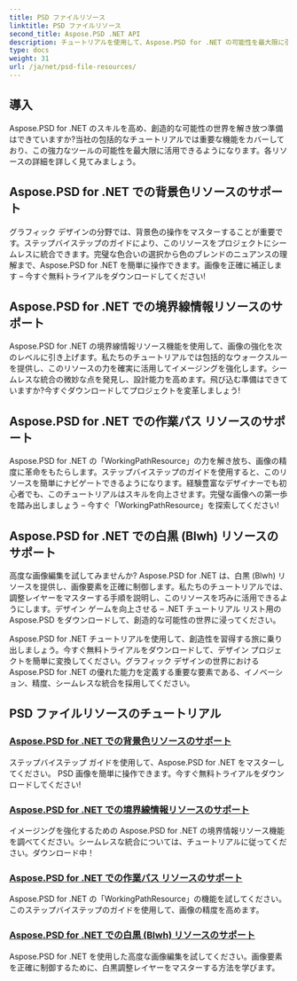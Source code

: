 ```yaml
---
title: PSD ファイルリソース
linktitle: PSD ファイルリソース
second_title: Aspose.PSD .NET API
description: チュートリアルを使用して、Aspose.PSD for .NET の可能性を最大限に引き出してください。背景色、境界線情報、作業パス、白黒リソースをシームレスにマスターします。
type: docs
weight: 31
url: /ja/net/psd-file-resources/
---
```


## 導入

Aspose.PSD for .NET のスキルを高め、創造的な可能性の世界を解き放つ準備はできていますか?当社の包括的なチュートリアルでは重要な機能をカバーしており、この強力なツールの可能性を最大限に活用できるようになります。各リソースの詳細を詳しく見てみましょう。

## Aspose.PSD for .NET での背景色リソースのサポート

グラフィック デザインの分野では、背景色の操作をマスターすることが重要です。ステップバイステップのガイドにより、このリソースをプロジェクトにシームレスに統合できます。完璧な色合いの選択から色のブレンドのニュアンスの理解まで、Aspose.PSD for .NET を簡単に操作できます。画像を正確に補正します – 今すぐ無料トライアルをダウンロードしてください!

## Aspose.PSD for .NET での境界線情報リソースのサポート

Aspose.PSD for .NET の境界線情報リソース機能を使用して、画像の強化を次のレベルに引き上げます。私たちのチュートリアルでは包括的なウォークスルーを提供し、このリソースの力を確実に活用してイメージングを強化します。シームレスな統合の微妙な点を発見し、設計能力を高めます。飛び込む準備はできていますか?今すぐダウンロードしてプロジェクトを変革しましょう!

## Aspose.PSD for .NET での作業パス リソースのサポート

Aspose.PSD for .NET の「WorkingPathResource」の力を解き放ち、画像の精度に革命をもたらします。ステップバイステップのガイドを使用すると、このリソースを簡単にナビゲートできるようになります。経験豊富なデザイナーでも初心者でも、このチュートリアルはスキルを向上させます。完璧な画像への第一歩を踏み出しましょう – 今すぐ「WorkingPathResource」を探索してください!

## Aspose.PSD for .NET での白黒 (Blwh) リソースのサポート

高度な画像編集を試してみませんか? Aspose.PSD for .NET は、白黒 (Blwh) リソースを提供し、画像要素を正確に制御します。私たちのチュートリアルでは、調整レイヤーをマスターする手順を説明し、このリソースを巧みに活用できるようにします。デザイン ゲームを向上させる – .NET チュートリアル リスト用の Aspose.PSD をダウンロードして、創造的な可能性の世界に浸ってください。

Aspose.PSD for .NET チュートリアルを使用して、創造性を習得する旅に乗り出しましょう。今すぐ無料トライアルをダウンロードして、デザイン プロジェクトを簡単に変換してください。グラフィック デザインの世界における Aspose.PSD for .NET の優れた能力を定義する重要な要素である、イノベーション、精度、シームレスな統合を採用してください。

## PSD ファイルリソースのチュートリアル
### [Aspose.PSD for .NET での背景色リソースのサポート](./supporting-background-color-resource/)
ステップバイステップ ガイドを使用して、Aspose.PSD for .NET をマスターしてください。 PSD 画像を簡単に操作できます。今すぐ無料トライアルをダウンロードしてください!
### [Aspose.PSD for .NET での境界線情報リソースのサポート](./supporting-border-information-resource/)
イメージングを強化するための Aspose.PSD for .NET の境界情報リソース機能を調べてください。シームレスな統合については、チュートリアルに従ってください。ダウンロード中！
### [Aspose.PSD for .NET での作業パス リソースのサポート](./supporting-working-path-resource/)
Aspose.PSD for .NET の「WorkingPathResource」の機能を試してください。このステップバイステップのガイドを使用して、画像の精度を高めます。
### [Aspose.PSD for .NET での白黒 (Blwh) リソースのサポート](./supporting-black-and-white-blwh-resource/)
Aspose.PSD for .NET を使用した高度な画像編集を試してください。画像要素を正確に制御するために、白黒調整レイヤーをマスターする方法を学びます。